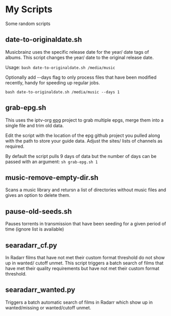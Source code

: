 # My Scripts

Some random scripts

## date-to-originaldate.sh
Musicbrainz uses the specific release date for the year/ date tags of albums. This script changes the year/ date to the original release date.

Usage: `bash date-to-originaldate.sh /media/music`

Optionally add --days flag to only process files that have been modified recently, handy for speeding up regular jobs.

`bash date-to-originaldate.sh /media/music --days 1`

## grab-epg.sh
This uses the iptv-org [epg](https://github.com/iptv-org/epg/) project to grab multiple epgs, merge them into a single file and trim old data.

Edit the script with the location of the epg github project you pulled along with the path to store your guide data. Adjust the sites/ lists of channels as required.

By default the script pulls 9 days of data but the number of days can be passed with an argument: `sh grab-epg.sh 1`

## music-remove-empty-dir.sh
Scans a music library and retursn a list of directories without music files and gives an option to delete them.

## pause-old-seeds.sh
Pauses torrents in transmission that have been seeding for a given period of time (ignore list is available)

## searadarr_cf.py
In Radarr films that have not met their custom format threshold do not show up in wanted/ cutoff unmet. This script triggers a batch search of films that have met their quality requirements but have not met their custom format threshold.

## searadarr_wanted.py
Triggers a batch automatic search of films in Radarr which show up in wanted/missing or wanted/cutoff unmet.
